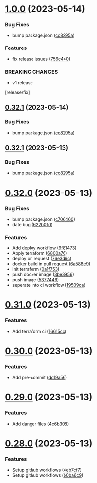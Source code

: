 # [1.0.0](https://github.com/JamesDalboth/Dalble/compare/v0.32.0...v1.0.0) (2023-05-14)


### Bug Fixes

* bump package.json ([cc8295a](https://github.com/JamesDalboth/Dalble/commit/cc8295a11e48bef0ba8eb1c218a07d774902e7ec))


### Features

* fix release issues ([756c440](https://github.com/JamesDalboth/Dalble/commit/756c44004bd5013261a775dceec7b3d3d962fbff))


### BREAKING CHANGES

* v1 release

[release/fix]

## [0.32.1](https://github.com/JamesDalboth/Dalble/compare/v0.32.0...v0.32.1) (2023-05-14)


### Bug Fixes

* bump package.json ([cc8295a](https://github.com/JamesDalboth/Dalble/commit/cc8295a11e48bef0ba8eb1c218a07d774902e7ec))

## [0.32.1](https://github.com/JamesDalboth/Dalble/compare/v0.32.0...v0.32.1) (2023-05-13)


### Bug Fixes

* bump package.json ([cc8295a](https://github.com/JamesDalboth/Dalble/commit/cc8295a11e48bef0ba8eb1c218a07d774902e7ec))

# [0.32.0](https://github.com/JamesDalboth/Dalble/compare/v0.31.0...v0.32.0) (2023-05-13)


### Bug Fixes

* bump package.json ([c706460](https://github.com/JamesDalboth/Dalble/commit/c706460101a564552499704efb86699d37265cd2))
* date bug ([622b01d](https://github.com/JamesDalboth/Dalble/commit/622b01d5d6bdab4806558a7d3e14b5c259ba9aa0))


### Features

* Add deploy workflow ([9f81473](https://github.com/JamesDalboth/Dalble/commit/9f814731112d5ab7c7c12b735ca269b1a41a36d4))
* Apply terraform ([6800a76](https://github.com/JamesDalboth/Dalble/commit/6800a7613096f0d65ab0e484b5effdfdf1087b8a))
* deploy on request ([76e3d6c](https://github.com/JamesDalboth/Dalble/commit/76e3d6c5a09441ab80c2e9f2e2f3429032fa2f4a))
* docker build in pull request ([6a588e9](https://github.com/JamesDalboth/Dalble/commit/6a588e9d3fcbdf023652e3d840e600099580d2ea))
* init terraform ([0a1f753](https://github.com/JamesDalboth/Dalble/commit/0a1f753b3b4e4f6c53b775494507a12d34bce219))
* push docker image ([3be3956](https://github.com/JamesDalboth/Dalble/commit/3be39566f48992cc829ca4defefcabffec9823b2))
* push image ([5377446](https://github.com/JamesDalboth/Dalble/commit/53774463af254707f17d5f8f7dd56b56818b1d51))
* seperate into ci workflow ([19509ca](https://github.com/JamesDalboth/Dalble/commit/19509ca0d387e0547991ed998b226dcc2d6c0003))

# [0.31.0](https://github.com/JamesDalboth/Dalble/compare/v0.30.0...v0.31.0) (2023-05-13)


### Features

* Add terraform ci ([16615cc](https://github.com/JamesDalboth/Dalble/commit/16615cca4fdfdb387c9a9f1a7e4e2fcbd5018c38))

# [0.30.0](https://github.com/JamesDalboth/Dalble/compare/v0.29.0...v0.30.0) (2023-05-13)


### Features

* Add pre-commit ([dc19a56](https://github.com/JamesDalboth/Dalble/commit/dc19a56e315c024c86da232ea0ee5d9a766804d2))

# [0.29.0](https://github.com/JamesDalboth/Dalble/compare/v0.28.0...v0.29.0) (2023-05-13)


### Features

* Add danger files ([4c6b308](https://github.com/JamesDalboth/Dalble/commit/4c6b30897dd8d59a263e34f70ed98a2535180b3a))

# [0.28.0](https://github.com/JamesDalboth/Dalble/compare/v0.27.0...v0.28.0) (2023-05-13)


### Features

* Setup github workflows ([4eb7cf7](https://github.com/JamesDalboth/Dalble/commit/4eb7cf784deab2e37a605b00b15c8f539a8591d3))
* Setup github workflows ([b0ba6c9](https://github.com/JamesDalboth/Dalble/commit/b0ba6c9526d5b07f638b92d617545b8773e2b8f5))
